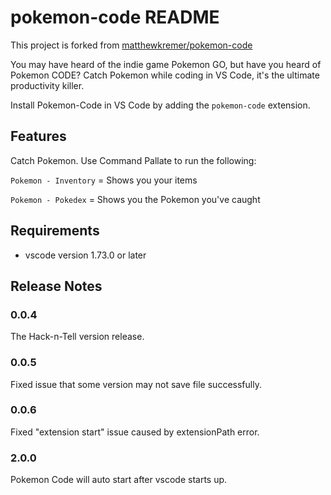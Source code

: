 # pokemon-code README

This project is forked from [matthewkremer/pokemon-code](https://github.com/matthewkremer/pokemon-code)

You may have heard of the indie game Pokemon GO, but have you heard of Pokemon CODE? Catch Pokemon while coding in VS Code, it's the ultimate productivity killer.

Install Pokemon-Code in VS Code by adding the `pokemon-code` extension.

## Features

Catch Pokemon. Use Command Pallate to run the following:

`Pokemon - Inventory` = Shows you your items

`Pokemon - Pokedex` = Shows you the Pokemon you've caught

## Requirements
- vscode version 1.73.0 or later

## Release Notes

### 0.0.4

The Hack-n-Tell version release.

### 0.0.5

Fixed issue that some version may not save file successfully.

### 0.0.6

Fixed "extension start" issue caused by extensionPath error.

### 2.0.0

Pokemon Code will auto start after vscode starts up.

